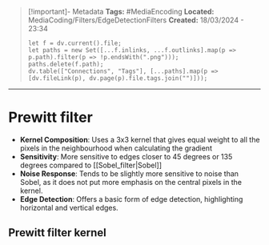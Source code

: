 > [!important]- Metadata
> **Tags:** #MediaEncoding 
> **Located:** MediaCoding/Filters/EdgeDetectionFilters
> **Created:** 18/03/2024 - 23:34
> ```dataviewjs
> let f = dv.current().file;
> let paths = new Set([...f.inlinks, ...f.outlinks].map(p => p.path).filter(p => !p.endsWith(".png")));
> paths.delete(f.path);
> dv.table(["Connections", "Tags"], [...paths].map(p => [dv.fileLink(p), dv.page(p).file.tags.join("")]));
> ```

___
# Prewitt filter
- **Kernel Composition**:  Uses a 3x3 kernel that gives equal weight to all the pixels in the neighbourhood when calculating the gradient
- **Sensitivity**: More sensitive to edges closer to 45 degrees or 135 degrees compared to [[Sobel_filter|Sobel]] 
- **Noise Response**: Tends to be slightly more sensitive to noise than Sobel, as it does not put more emphasis on the central pixels in the kernel.
- **Edge Detection**: Offers a basic form of edge detection, highlighting horizontal and vertical edges.
## Prewitt filter kernel